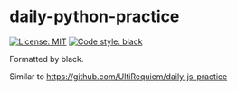 # daily-python-practice

<p>
<a href="https://github.com/UltiRequiem/daily-python-practice/blob/main/LICENSE"><img alt="License: MIT" src="https://black.readthedocs.io/en/stable/_static/license.svg"></a>
<a href="https://github.com/UltiRequiem/isEven.py"><img alt="Code style: black" src="https://img.shields.io/badge/code%20style-black-000000.svg"></a>
</p>

Formatted by black.

Similar to https://github.com/UltiRequiem/daily-js-practice
